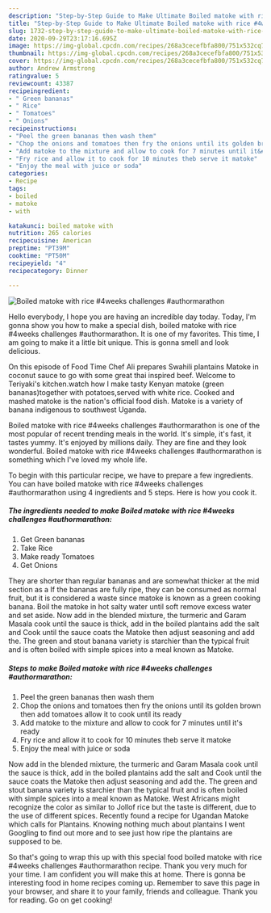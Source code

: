 ```yaml
---
description: "Step-by-Step Guide to Make Ultimate Boiled matoke with rice #4weeks challenges #authormarathon"
title: "Step-by-Step Guide to Make Ultimate Boiled matoke with rice #4weeks challenges #authormarathon"
slug: 1732-step-by-step-guide-to-make-ultimate-boiled-matoke-with-rice-4weeks-challenges-authormarathon
date: 2020-09-29T23:17:16.695Z
image: https://img-global.cpcdn.com/recipes/268a3cecefbfa800/751x532cq70/boiled-matoke-with-rice-4weeks-challenges-authormarathon-recipe-main-photo.jpg
thumbnail: https://img-global.cpcdn.com/recipes/268a3cecefbfa800/751x532cq70/boiled-matoke-with-rice-4weeks-challenges-authormarathon-recipe-main-photo.jpg
cover: https://img-global.cpcdn.com/recipes/268a3cecefbfa800/751x532cq70/boiled-matoke-with-rice-4weeks-challenges-authormarathon-recipe-main-photo.jpg
author: Andrew Armstrong
ratingvalue: 5
reviewcount: 43387
recipeingredient:
- " Green bananas"
- " Rice"
- " Tomatoes"
- " Onions"
recipeinstructions:
- "Peel the green bananas then wash them"
- "Chop the onions and tomatoes then fry the onions until its golden brown then add tomatoes allow it to cook until its ready"
- "Add matoke to the mixture and allow to cook for 7 minutes until it&#39;s ready"
- "Fry rice and allow it to cook for 10 minutes theb serve it matoke"
- "Enjoy the meal with juice or soda"
categories:
- Recipe
tags:
- boiled
- matoke
- with

katakunci: boiled matoke with 
nutrition: 265 calories
recipecuisine: American
preptime: "PT39M"
cooktime: "PT50M"
recipeyield: "4"
recipecategory: Dinner

---
```



![Boiled matoke with rice #4weeks challenges #authormarathon](https://img-global.cpcdn.com/recipes/268a3cecefbfa800/751x532cq70/boiled-matoke-with-rice-4weeks-challenges-authormarathon-recipe-main-photo.jpg)

Hello everybody, I hope you are having an incredible day today. Today, I'm gonna show you how to make a special dish, boiled matoke with rice #4weeks challenges #authormarathon. It is one of my favorites. This time, I am going to make it a little bit unique. This is gonna smell and look delicious.

On this episode of Food Time Chef Ali prepares Swahili plantains Matoke in coconut sauce to go with some great thai inspired beef. Welcome to Teriyaki&#39;s kitchen.watch how I make tasty Kenyan matoke (green bananas)together with potatoes,served with white rice. Cooked and mashed matoke is the nation&#39;s official food dish. Matoke is a variety of banana indigenous to southwest Uganda.

Boiled matoke with rice #4weeks challenges #authormarathon is one of the most popular of recent trending meals in the world. It's simple, it's fast, it tastes yummy. It's enjoyed by millions daily. They are fine and they look wonderful. Boiled matoke with rice #4weeks challenges #authormarathon is something which I've loved my whole life.


To begin with this particular recipe, we have to prepare a few ingredients. You can have boiled matoke with rice #4weeks challenges #authormarathon using 4 ingredients and 5 steps. Here is how you cook it.

<!--inarticleads1-->

##### The ingredients needed to make Boiled matoke with rice #4weeks challenges #authormarathon:

1. Get  Green bananas
1. Take  Rice
1. Make ready  Tomatoes
1. Get  Onions


They are shorter than regular bananas and are somewhat thicker at the mid section as a If the bananas are fully ripe, they can be consumed as normal fruit, but it is considered a waste since matoke is known as a green cooking banana. Boil the matoke in hot salty water until soft remove excess water and set aside. Now add in the blended mixture, the turmeric and Garam Masala cook until the sauce is thick, add in the boiled plantains add the salt and Cook until the sauce coats the Matoke then adjust seasoning and add the. The green and stout banana variety is starchier than the typical fruit and is often boiled with simple spices into a meal known as Matoke. 

<!--inarticleads2-->

##### Steps to make Boiled matoke with rice #4weeks challenges #authormarathon:

1. Peel the green bananas then wash them
1. Chop the onions and tomatoes then fry the onions until its golden brown then add tomatoes allow it to cook until its ready
1. Add matoke to the mixture and allow to cook for 7 minutes until it&#39;s ready
1. Fry rice and allow it to cook for 10 minutes theb serve it matoke
1. Enjoy the meal with juice or soda


Now add in the blended mixture, the turmeric and Garam Masala cook until the sauce is thick, add in the boiled plantains add the salt and Cook until the sauce coats the Matoke then adjust seasoning and add the. The green and stout banana variety is starchier than the typical fruit and is often boiled with simple spices into a meal known as Matoke. West Africans might recognize the color as similar to Jollof rice but the taste is different, due to the use of different spices. Recently found a recipe for Ugandan Matoke which calls for Plantains. Knowing nothing much about plantains I went Googling to find out more and to see just how ripe the plantains are supposed to be. 

So that's going to wrap this up with this special food boiled matoke with rice #4weeks challenges #authormarathon recipe. Thank you very much for your time. I am confident you will make this at home. There is gonna be interesting food in home recipes coming up. Remember to save this page in your browser, and share it to your family, friends and colleague. Thank you for reading. Go on get cooking!
